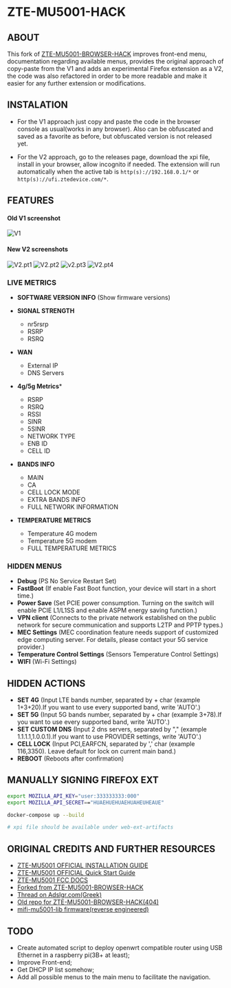 # ZTE-MU5001-HACK

## ABOUT

This fork of [ZTE-MU5001-BROWSER-HACK](https://github.com/githubxbox/ZTE-MU5001-BROWSER-HACK]) improves front-end menu, documentation regarding available menus, provides the original approach of copy-paste from the V1 and adds an experimental Firefox extension as a V2, the code was also refactored in order to be more readable and make it easier for any further extension or modifications.


## INSTALATION

- For the V1 approach just copy and paste the code in the browser console as usual(works in any browser). Also can be obfuscated and saved as a favorite as before, but obfuscated version is not released yet.

- For the V2 approach, go to the releases page, download the xpi file, install in your browser, allow incognito if needed. The extension will run automatically when the active tab is `http(s)://192.168.0.1/*` or `http(s)://ufi.ztedevice.com/*`.


## FEATURES

#### Old V1 screenshot
![V1](https://github.com/the-harry/ZTE-MU5001-HACK/assets/38408536/38f1e026-44fd-47ce-b73e-691672588918)

#### New V2 screenshots
![V2.pt1](https://github.com/githubxbox/ZTE-MU5001-BROWSER-HACK/assets/38408536/2ba7470e-36bf-4abf-bf2d-390def86d689)
![V2.pt2](https://github.com/githubxbox/ZTE-MU5001-BROWSER-HACK/assets/38408536/ddfb3c74-778d-4982-bdc0-6722e93c7577)
![v2.pt3](https://github.com/the-harry/ZTE-MU5001-HACK/assets/38408536/5232b58b-d567-4688-bca4-9137299df70e)
![V2.pt4](https://github.com/githubxbox/ZTE-MU5001-BROWSER-HACK/assets/38408536/68dd2d43-1e42-4dcd-a28f-ebfdfffc7437)

### LIVE METRICS

- **SOFTWARE VERSION INFO** (Show firmware versions)

- **SIGNAL STRENGTH**
  - nr5rsrp
  - RSRP
  - RSRQ

- **WAN**
  - External IP
  - DNS Servers

- **4g/5g Metrics***
  - RSRP
  - RSRQ
  - RSSI
  - SINR
  - 5SINR
  - NETWORK TYPE
  - ENB ID
  - CELL ID

- **BANDS INFO**
  - MAIN
  - CA
  - CELL LOCK MODE
  - EXTRA BANDS INFO
  - FULL NETWORK INFORMATION

- **TEMPERATURE METRICS**
  - Temperature 4G modem
  - Temperature 5G modem
  - FULL TEMPERATURE METRICS

### HIDDEN MENUS

- **Debug** (PS No Service Restart Set)
- **FastBoot** (If enable Fast Boot function, your device will start in a short time.)
- **Power Save** (Set PCIE power consumption. Turning on the switch will enable PCIE L1/L1SS and enable ASPM energy saving function.)
- **VPN client** (Connects to the private network established on the public network for secure communication and supports L2TP and PPTP types.)
- **MEC Settings** (MEC coordination feature needs support of customized edge computing server. For details, please contact your 5G service provider.)
- **Temperature Control Settings** (Sensors Temperature Control Settings)
- **WIFI** (Wi-Fi Settings)

## HIDDEN ACTIONS

- **SET 4G** (Input LTE bands number, separated by + char (example 1+3+20).If you want to use every supported band, write 'AUTO'.)
- **SET 5G** (Input 5G bands number, separated by + char (example 3+78).If you want to use every supported band, write 'AUTO'.)
- **SET CUSTOM DNS** (Input 2 dns servers, separated by ","  (example 1.1.1.1,1.0.0.1).If you want to use PROVIDER settings, write 'AUTO'.)
- **CELL LOCK** (Input PCI,EARFCN, separated by ',' char (example 116,3350). Leave default for lock on current main band.)
- **REBOOT** (Reboots after confirmation)

## MANUALLY SIGNING FIREFOX EXT

```bash
export MOZILLA_API_KEY="user:333333333:000"
export MOZILLA_API_SECRET=="HUAEHUEHUAEHUAHEUHEAUE"

docker-compose up --build

# xpi file should be available under web-ext-artifacts
```

## ORIGINAL CREDITS AND FURTHER RESOURCES

- [ZTE-MU5001 OFFICIAL INSTALLATION GUIDE](https://oss.ztedevices.com/prod/cn/direct/hk/mu5001/MU5001%20User%20Guide%20-0115-1.pdf)
- [ZTE-MU5001 OFFICIAL Quick Start Guide](https://oss.ztedevices.com/prod/cn/direct/hk/mu5001/MU5001%20User%20Guide%20-0115-1.pdf)
- [ZTE-MU5001 FCC DOCS](https://fcc.report/FCC-ID/SRQ-MU5001)
- [Forked from ZTE-MU5001-BROWSER-HACK](https://github.com/githubxbox/ZTE-MU5001-BROWSER-HACK)
- [Thread on Adslgr.com(Greek)](https://www.adslgr.com/forum/threads/1220156-%CE%9Cifi-mu5001-Secret-settings/page3/)
- [Old repo for ZTE-MU5001-BROWSER-HACK(404)](https://github.com/sklavosit/ZTE-MU5001-BROWSER-HACK)
- [mifi-mu5001-lib firmware(reverse engineered)](https://github.com/DarkNikGr/mifi-mu5001-lib/)


## TODO

- Create automated script to deploy openwrt compatible router using USB Ethernet in a raspberry pi(3B+ at least);
- Improve Front-end;
- Get DHCP IP list somehow;
- Add all possible menus to the main menu to facilitate the navigation.
